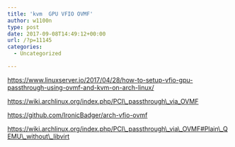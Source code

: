 ```yaml
---
title: 'kvm  GPU VFIO OVMF'
author: w1100n
type: post
date: 2017-09-08T14:49:12+00:00
url: /?p=11145
categories:
  - Uncategorized

---
```

https://www.linuxserver.io/2017/04/28/how-to-setup-vfio-gpu-passthrough-using-ovmf-and-kvm-on-arch-linux/
  
https://wiki.archlinux.org/index.php/PCI\_passthrough\_via_OVMF
  
https://github.com/IronicBadger/arch-vfio-ovmf
  
https://wiki.archlinux.org/index.php/PCI\_passthrough\_via\_OVMF#Plain\_QEMU\_without\_libvirt